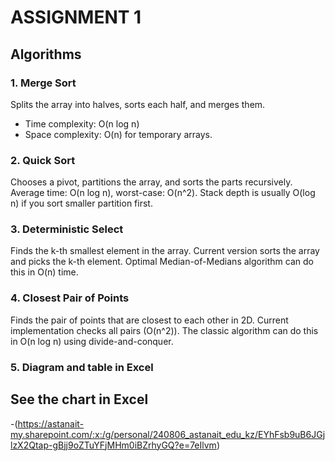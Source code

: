 # ASSIGNMENT 1

## Algorithms

### 1. Merge Sort
Splits the array into halves, sorts each half, and merges them.  
- Time complexity: O(n log n)  
- Space complexity: O(n) for temporary arrays.
  
### 2. Quick Sort
Chooses a pivot, partitions the array, and sorts the parts recursively. Average time: O(n log n), worst-case: O(n^2). Stack depth is usually O(log n) if you sort smaller partition first.
  
### 3. Deterministic Select
Finds the k-th smallest element in the array. Current version sorts the array and picks the k-th element. Optimal Median-of-Medians algorithm can do this in O(n) time.
  
### 4. Closest Pair of Points
Finds the pair of points that are closest to each other in 2D. Current implementation checks all pairs (O(n^2)). The classic algorithm can do this in O(n log n) using divide-and-conquer.

### 5. Diagram and table in Excel
## See the chart in Excel 
-(https://astanait-my.sharepoint.com/:x:/g/personal/240806_astanait_edu_kz/EYhFsb9uB6JGjlzX2Qtap-gBjj9oZTuYFjMHm0iBZrhyGQ?e=7eIlvm)

